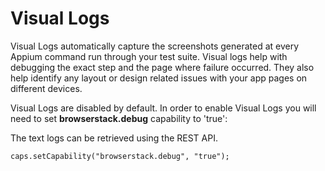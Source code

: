 # Visual Logs

Visual Logs automatically capture the screenshots generated at every Appium command run through your test suite. Visual logs help with debugging the exact step and the page where failure occurred. They also help identify any layout or design related issues with your app pages on different devices.

Visual Logs are disabled by default. In order to enable Visual Logs you will need to set **browserstack.debug** capability to 'true':

The text logs can be retrieved using the REST API.

```
caps.setCapability("browserstack.debug", "true");
```


